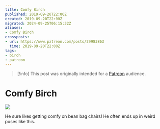 ```yaml
---
title: Comfy Birch
published: 2019-09-20T22:00Z
created: 2019-09-20T22:00Z
migrated: 2024-09-25T06:15:32Z
aliases:
- Comfy Birch
crossposts:
- url: https://www.patreon.com/posts/29983863
  time: 2019-09-20T22:00Z
tags:
- birch
- patreon
---
```


> [!info]
> This post was originally intended for a [Patreon](../tags/patreon.md) audience.

# Comfy Birch

![](201909202200-birch.jpg)

He sure likes getting comfy on bean bag chairs! He often ends up in weird poses like this.

